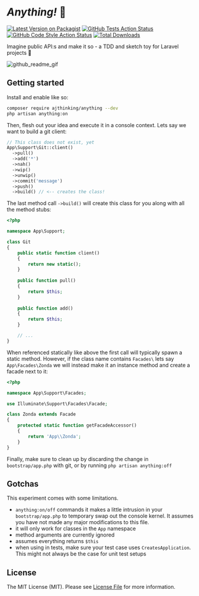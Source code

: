 # *Anything!* 💫

[![Latest Version on Packagist](https://img.shields.io/packagist/v/ajthinking/anything.svg?style=flat-square)](https://packagist.org/packages/ajthinking/anything)
[![GitHub Tests Action Status](https://img.shields.io/github/workflow/status/ajthinking/anything/run-tests?label=tests)](https://github.com/ajthinking/anything/actions?query=workflow%3Arun-tests+branch%3Amain)
[![GitHub Code Style Action Status](https://img.shields.io/github/workflow/status/ajthinking/anything/Check%20&%20fix%20styling?label=code%20style)](https://github.com/ajthinking/anything/actions?query=workflow%3A"Check+%26+fix+styling"+branch%3Amain)
[![Total Downloads](https://img.shields.io/packagist/dt/ajthinking/anything.svg?style=flat-square)](https://packagist.org/packages/ajthinking/anything)

Imagine public API:s and make it so - a TDD and sketch toy for Laravel projects :star_struck:

![github_readme_gif](https://user-images.githubusercontent.com/3457668/171365478-c621c14b-1d98-4ede-ad93-a92723e6ff31.gif)

## Getting started

Install and enable like so:
```bash
composer require ajthinking/anything --dev
php artisan anything:on
```

Then, flesh out your idea and execute it in a console context. Lets say we want to build a git client:
```php
// This class does not exist, yet
App\Support\Git::client()
  ->pull()
  ->add('*')
  ->nah()
  ->wip()
  ->unwip()
  ->commit('message')
  ->push()
  ->build() // <-- creates the class!
```
The last method call `->build()` will create this class for you along with all the method stubs:

```php
<?php

namespace App\Support;

class Git
{
    public static function client()
    {
        return new static();
    }
    
    public function pull()
    {
        return $this;
    }
    
    public function add()
    {
        return $this;
    }

	// ...
}
```

When referenced statically like above the first call will typically spawn a static method. However, if the class name contains `Facades\` lets say `App\Facades\Zonda` we will instead make it an instance method and create a facade next to it:

```php
<?php

namespace App\Support\Facades;

use Illuminate\Support\Facades\Facade;

class Zonda extends Facade
{
    protected static function getFacadeAccessor()
    {
        return 'App\\Zonda';
    }
}
```

Finally, make sure to clean up by discarding the change in `bootstrap/app.php` with git, or by running
`php artisan anything:off`

## Gotchas
This experiment comes with some limitations. 

* `anything:on/off` commands it makes a little intrusion in your `bootstrap/app.php` to temporary swap out the console kernel. It assumes you have not made any major modifications to this file.
* it will only work for classes in the `App` namespace
* method arguments are currently ignored
* assumes everything returns `$this`
* when using in tests, make sure your test case uses `CreatesApplication`. This might not always be the case for unit test setups

## License

The MIT License (MIT). Please see [License File](LICENSE.md) for more information.
